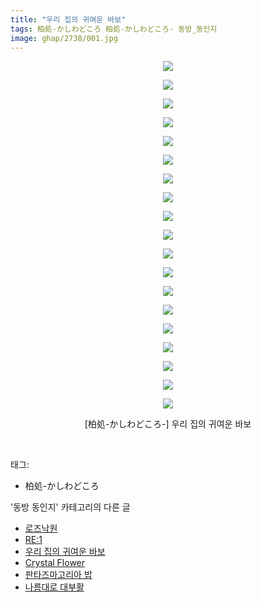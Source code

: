 ```yaml
---
title: "우리 집의 귀여운 바보"
tags: 柏処-かしわどころ 柏処-かしわどころ- 동방_동인지
image: ghap/2738/001.jpg
---
```

<div class="article">
<p style="text-align: center; clear: none; float: none;"><img src="{{ site.nasurl }}/ghap/2738/001.jpg"/></p>
<p style="text-align: center; clear: none; float: none;"><img src="{{ site.nasurl }}/ghap/2738/002.jpg"/></p>
<p style="text-align: center; clear: none; float: none;"><img src="{{ site.nasurl }}/ghap/2738/003.jpg"/></p>
<p style="text-align: center; clear: none; float: none;"><img src="{{ site.nasurl }}/ghap/2738/004.jpg"/></p>
<p style="text-align: center; clear: none; float: none;"><img src="{{ site.nasurl }}/ghap/2738/005.jpg"/></p>
<p style="text-align: center; clear: none; float: none;"><img src="{{ site.nasurl }}/ghap/2738/006.jpg"/></p>
<p style="text-align: center; clear: none; float: none;"><img src="{{ site.nasurl }}/ghap/2738/007.jpg"/></p>
<p style="text-align: center; clear: none; float: none;"><img src="{{ site.nasurl }}/ghap/2738/008.jpg"/></p>
<p style="text-align: center; clear: none; float: none;"><img src="{{ site.nasurl }}/ghap/2738/009.jpg"/></p>
<p style="text-align: center; clear: none; float: none;"><img src="{{ site.nasurl }}/ghap/2738/010.jpg"/></p>
<p style="text-align: center; clear: none; float: none;"><img src="{{ site.nasurl }}/ghap/2738/011.jpg"/></p>
<p style="text-align: center; clear: none; float: none;"><img src="{{ site.nasurl }}/ghap/2738/012.jpg"/></p>
<p style="text-align: center; clear: none; float: none;"><img src="{{ site.nasurl }}/ghap/2738/013.jpg"/></p>
<p style="text-align: center; clear: none; float: none;"><img src="{{ site.nasurl }}/ghap/2738/014.jpg"/></p>
<p style="text-align: center; clear: none; float: none;"><img src="{{ site.nasurl }}/ghap/2738/015.jpg"/></p>
<p style="text-align: center; clear: none; float: none;"><img src="{{ site.nasurl }}/ghap/2738/016.jpg"/></p>
<p style="text-align: center; clear: none; float: none;"><img src="{{ site.nasurl }}/ghap/2738/017.jpg"/></p>
<p style="text-align: center; clear: none; float: none;"><img src="{{ site.nasurl }}/ghap/2738/018.jpg"/></p>
<p style="text-align: center; clear: none; float: none;"><img src="{{ site.nasurl }}/ghap/2738/019.jpg"/></p>
<p style="text-align: center; clear: none; float: none;">[柏処-かしわどころ-] 우리 집의 귀여운 바보</p>
<p><br/></p>
</div><div class="tagTrail">
<p>태그: </p>
<ul>
<li>柏処-かしわどころ</li>
</ul>
</div><div class="another">
<p>'동방 동인지' 카테고리의 다른 글</p>
<ul>
<li><a href="/2016-11-25-ghap_2740">로즈낙원</a></li>
<li><a href="/2016-11-25-ghap_2739">RE:1</a></li>
<li><a href="/2016-11-25-ghap_2738">우리 집의 귀여운 바보</a></li>
<li><a href="/2016-11-25-ghap_2737">Crystal Flower</a></li>
<li><a href="/2016-11-24-ghap_2736">판타즈마고리아 밥</a></li>
<li><a href="/2016-11-24-ghap_2735">나름대로 대부활</a></li>
</ul>
</div><div class="cb_module cb_fluid">
<div class="cb_wrt cb_profile">
</div><!-- commentList close -->
</div>